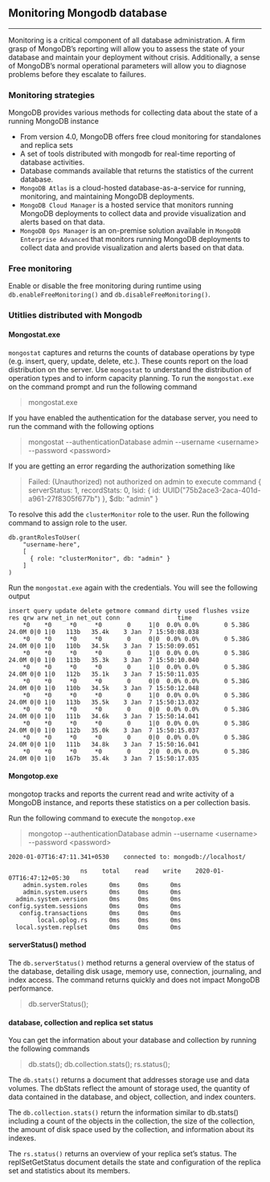 ## Monitoring Mongodb database
----
Monitoring is a critical component of all database administration. A firm grasp of MongoDB’s reporting will allow you to assess the state of your database and maintain your deployment without crisis. Additionally, a sense of MongoDB’s normal operational parameters will allow you to diagnose problems before they escalate to failures.

### Monitoring strategies
MongoDB provides various methods for collecting data about the state of a running MongoDB instance
* From version 4.0, MongoDB offers free cloud monitoring for standalones and replica sets
* A set of tools distributed with mongodb for real-time reporting of database activities.
* Database commands available that returns the statistics of the current database.
* `MongoDB Atlas` is a cloud-hosted database-as-a-service for running, monitoring, and maintaining MongoDB deployments.
* `MongoDB Cloud Manager` is a hosted service that monitors running MongoDB deployments to collect data and provide visualization and alerts based on that data.
* `MongoDB Ops Manager` is an on-premise solution available in `MongoDB Enterprise Advanced` that monitors running MongoDB deployments to collect data and provide visualization and alerts based on that data.

### Free monitoring 
Enable or disable the free monitoring during runtime using `db.enableFreeMonitoring()` and `db.disableFreeMonitoring()`. 

### Utitlies distributed with Mongodb
#### Mongostat.exe
`mongostat` captures and returns the counts of database operations by type (e.g. insert, query, update, delete, etc.). These counts report on the load distribution on the server. Use `mongostat` to understand the distribution of operation types and to inform capacity planning. 
To run the `mongostat.exe` on the command prompt and run the following command
> mongostat.exe

If you have enabled the authentication for the database server, you need to run the command with the following options
> mongostat --authenticationDatabase admin --username &lt;username&gt; --password &lt;password&gt;

If you are getting an error regarding the authorization something like
> Failed: (Unauthorized) not authorized on admin to execute command { serverStatus: 1, recordStats: 0, lsid: { id: UUID("75b2ace3-2aca-401d-a961-27f8305f677b") }, $db: "admin" }

To resolve this add the `clusterMonitor` role to the user. Run the following command to assign role to the user.
```
db.grantRolesToUser(
    "username-here",
    [
      { role: "clusterMonitor", db: "admin" }
    ]
)
```
Run the `mongostat.exe` again with the credentials. You will see the following output
```
insert query update delete getmore command dirty used flushes vsize   res qrw arw net_in net_out conn                time
    *0    *0     *0     *0       0     1|0  0.0% 0.0%       0 5.38G 24.0M 0|0 1|0   113b   35.4k    3 Jan  7 15:50:08.038       
    *0    *0     *0     *0       0     0|0  0.0% 0.0%       0 5.38G 24.0M 0|0 1|0   110b   34.5k    3 Jan  7 15:50:09.051
    *0    *0     *0     *0       0     1|0  0.0% 0.0%       0 5.38G 24.0M 0|0 1|0   113b   35.3k    3 Jan  7 15:50:10.040
    *0    *0     *0     *0       0     1|0  0.0% 0.0%       0 5.38G 24.0M 0|0 1|0   112b   35.1k    3 Jan  7 15:50:11.035
    *0    *0     *0     *0       0     0|0  0.0% 0.0%       0 5.38G 24.0M 0|0 1|0   110b   34.5k    3 Jan  7 15:50:12.048
    *0    *0     *0     *0       0     1|0  0.0% 0.0%       0 5.38G 24.0M 0|0 1|0   113b   35.5k    3 Jan  7 15:50:13.032
    *0    *0     *0     *0       0     0|0  0.0% 0.0%       0 5.38G 24.0M 0|0 1|0   111b   34.6k    3 Jan  7 15:50:14.041
    *0    *0     *0     *0       0     1|0  0.0% 0.0%       0 5.38G 24.0M 0|0 1|0   112b   35.0k    3 Jan  7 15:50:15.037
    *0    *0     *0     *0       0     0|0  0.0% 0.0%       0 5.38G 24.0M 0|0 1|0   111b   34.8k    3 Jan  7 15:50:16.041
    *0    *0     *0     *0       0     2|0  0.0% 0.0%       0 5.38G 24.0M 0|0 1|0   167b   35.4k    3 Jan  7 15:50:17.035
```
#### Mongotop.exe
mongotop tracks and reports the current read and write activity of a MongoDB instance, and reports these statistics on a per collection basis.

Run the following command to execute the `mongotop.exe`
> mongotop --authenticationDatabase admin --username &lt;username&gt; --password &lt;password&gt;

```
2020-01-07T16:47:11.341+0530    connected to: mongodb://localhost/

                    ns    total    read    write    2020-01-07T16:47:12+05:30
    admin.system.roles      0ms     0ms      0ms
    admin.system.users      0ms     0ms      0ms
  admin.system.version      0ms     0ms      0ms
config.system.sessions      0ms     0ms      0ms
   config.transactions      0ms     0ms      0ms
        local.oplog.rs      0ms     0ms      0ms
  local.system.replset      0ms     0ms      0ms
  ```

  #### serverStatus() method
  The `db.serverStatus()` method returns a general overview of the status of the database, detailing disk usage, memory use, connection, journaling, and index access. The command returns quickly and does not impact MongoDB performance.
  > db.serverStatus();

  #### database, collection and replica set status
  You can get the information about your database and collection by running the following commands
  > db.stats();
  > db.collection.stats();
  > rs.status();

  The `db.stats()` returns a document that addresses storage use and data volumes. The dbStats reflect the amount of storage used, the quantity of data contained in the database, and object, collection, and index counters.

  The `db.collection.stats()` return the information similar to db.stats() including a count of the objects in the collection, the size of the collection, the amount of disk space used by the collection, and information about its indexes.

  The `rs.status()` returns an overview of your replica set’s status. The replSetGetStatus document details the state and configuration of the replica set and statistics about its members.
  
